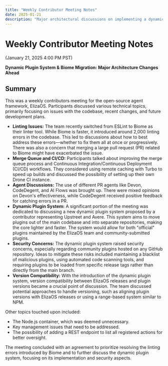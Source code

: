 ```yaml
---
title: "Weekly Contributor Meeting Notes"
date: 2025-01-21
description: "Major architectural discussions on implementing a dynamic plugin system and addressing challenges from the Biome linter migration."
---
```


# Weekly Contributor Meeting Notes

(January 21, 2025 4:00 PM PST)

**Dynamic Plugin System & Biome Migration: Major Architecture Changes Ahead**


## Summary

This was a weekly contributors meeting for the open-source agent framework, ElizaOS. Participants discussed various technical topics, primarily focusing on issues with the codebase, recent changes, and future development plans.

*   **Linting Issues:** The team recently switched from ESLint to Biome as their linter tool. While Biome is faster, it introduced around 2,000 linting errors in the codebase. This led to discussions about how to best address these errors—whether to fix them all at once or progressively. There was also a concern that merging a large pull request (PR) related to Biome might have exacerbated the issue.
*   **Merge Queue and CI/CD:** Participants talked about improving the merge queue process and Continuous Integration/Continuous Deployment (CI/CD) workflows. They considered using remote caching with Turbo to speed up builds and discussed the possibility of setting up their own Drone CI instance.
*   **Agent Discussions:** The use of different PR agents like Devon, CodeDegent, and AI Flows was brought up. There were mixed opinions on Devon's effectiveness, while CodeDegent received positive feedback for catching errors in a PR.
*   **Dynamic Plugin System:** A significant portion of the meeting was dedicated to discussing a new dynamic plugin system proposed by a contributor representing Upstreet and Avere. This system aims to move plugins out of the main codebase and into separate repositories, making the core lighter and faster. The system would allow for both "official" plugins maintained by the ElizaOS team and community-submitted plugins.
*   **Security Concerns:** The dynamic plugin system raised security concerns, especially regarding community plugins hosted on any GitHub repository. Ideas to mitigate these risks included maintaining a blacklist of malicious plugins, using automated code scanning tools, and requiring plugins to be loaded from specific release tags rather than directly from the main branch.
*   **Version Compatibility:** With the introduction of the dynamic plugin system, version compatibility between ElizaOS releases and plugin versions became a crucial point of discussion. The team discussed potential approaches to handle versioning, such as aligning plugin versions with ElizaOS releases or using a range-based system similar to NPM.

Other topics touched upon included:

*   The Node.js container, which was deemed unnecessary.
*   Key management issues that need to be addressed.
*   The possibility of adding a REST endpoint to list all registered actions for better oversight.

The meeting concluded with an agreement to prioritize resolving the linting errors introduced by Biome and to further discuss the dynamic plugin system, focusing on its implementation and security aspects.
